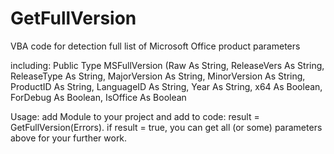 # GetFullVersion
 VBA code for detection full list of Microsoft Office product parameters
 
 including: Public Type MSFullVersion (Raw As String, ReleaseVers As String, ReleaseType As String, MajorVersion As String, MinorVersion As String, ProductID As String, LanguageID As String, Year As String, x64 As Boolean, ForDebug  As Boolean, IsOffice As Boolean

Usage: add Module to your project and add  to code: result = GetFullVersion(Errors).
if result = true, you can get all (or some) parameters above for your further work.
